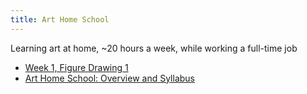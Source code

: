 ```yaml
---
title: Art Home School
---
```


Learning art at home, ~20 hours a week, while working a full-time job

<div class='blog card-navigation'>

- <a href="/art-home-school/week-1.html">Week 1, Figure Drawing 1</a>
- <a href="/blog/art-home-school.html">Art Home School: Overview and Syllabus</a>

